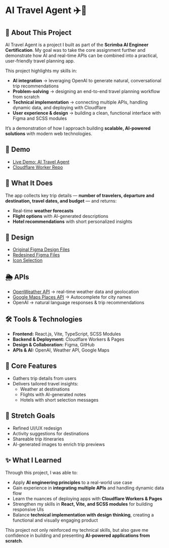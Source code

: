 # AI Travel Agent ✈️🤖

## 📌 About This Project

AI Travel Agent is a project I built as part of the **Scrimba AI Engineer Certification**. My goal was to take the core assignment further and demonstrate how AI and real-time APIs can be combined into a practical, user-friendly travel planning app.

This project highlights my skills in:

- **AI integration** → leveraging OpenAI to generate natural, conversational trip recommendations
- **Problem-solving** → designing an end-to-end travel planning workflow from scratch
- **Technical implementation** → connecting multiple APIs, handling dynamic data, and deploying with Cloudflare
- **User experience & design** → building a clean, functional interface with Figma and SCSS modules

It’s a demonstration of how I approach building **scalable, AI-powered solutions** with modern web technologies.

## 🔗 Demo

- [Live Demo: AI Travel Agent](https://ai-travel-agent-6es.pages.dev/)
- [Cloudflare Worker Repo](https://github.com/ajkendal/ai-travel-agent-worker)

## 🧳 What It Does

The app collects key trip details — **number of travelers, departure and destination, travel dates, and budget** — and returns:

- Real-time **weather forecasts**
- **Flight options** with AI-generated descriptions
- **Hotel recommendations** with short personalized insights

## 🎨 Design

- [Original Figma Design Files](https://www.figma.com/design/5bgAilardGm2CTSfwiD0ok/AI-Travel-Agent?node-id=0-1&t=eoiS0QS8IHdoQx7W-1)
- [Redesined Figma Files](https://www.figma.com/design/Bbc4zZLCGwJU5nztv6Xi3K/AI-Travel-Agent---Amanda-J?node-id=0-1&t=Qp5mgoLRYQbHfuga-1)
- [Icon Selection](https://www.figma.com/community/file/1059229179375580154)

## 🌦 APIs

- [OpenWeather API](https://openweathermap.org/api) → real-time weather data and geolocation
- [Google Maps Places API](https://developers.google.com/maps/documentation/places/web-service/autocomplete) → Autocomplete for city names
- OpenAI → natural language responses & trip recommendations

## 🛠️ Tools & Technologies

- **Frontend:** React.js, Vite, TypeScript, SCSS Modules
- **Backend & Deployment:** Cloudflare Workers & Pages
- **Design & Collaboration:** Figma, GitHub
- **APIs & AI:** OpenAI, Weather API, Google Maps

## 🚀 Core Features

- Gathers trip details from users
- Delivers tailored travel insights:
  - Weather at destinations
  - Flights with AI-generated notes
  - Hotels with short selection messages

## 🎯 Stretch Goals

- Refined UI/UX redesign
- Activity suggestions for destinations
- Shareable trip itineraries
- AI-generated images to enrich trip previews

## ✨ What I Learned

Through this project, I was able to:

- Apply **AI engineering principles** to a real-world use case
- Gain experience in **integrating multiple APIs** and handling dynamic data flow
- Learn the nuances of deploying apps with **Cloudflare Workers & Pages**
- Strengthen my skills in **React, Vite, and SCSS modules** for building responsive UIs
- Balance **technical implementation with design thinking**, creating a functional and visually engaging product

This project not only reinforced my technical skills, but also gave me confidence in building and presenting **AI-powered applications from scratch**.
